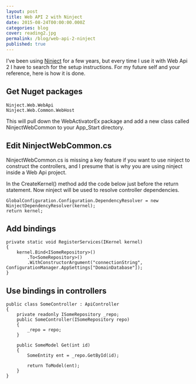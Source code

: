 ```yaml
---
layout: post
title: Web API 2 with Ninject
date: 2015-08-24T00:00:00.000Z
categories: blog
cover: reading2.jpg
permalink: /blog/web-api-2-ninject
published: true
---
```

I’ve been using [Ninject](https://http://www.ninject.org/) for a few years, but every time I use it with Web Api 2 I have to search for the setup instructions. For my future self and your reference, here is how it is done.

## Get Nuget packages
```
Ninject.Web.WebApi
Ninject.Web.Common.WebHost
```

This will pull down the WebActivatorEx package and add a new class called NinjectWebCommon to your App_Start directory.

## Edit NinjectWebCommon.cs
NinjectWebCommon.cs is missing a key feature if you want to use ninject to construct the controllers, and I presume that is why you are using ninject inside a Web Api project.

In the CreateKernel() method add the code below just before the return statement. Now ninject will be used to resolve controller dependencies.
```
GlobalConfiguration.Configuration.DependencyResolver = new NinjectDependencyResolver(kernel);
return kernel;
```

## Add bindings
```
private static void RegisterServices(IKernel kernel)
{
    kernel.Bind<ISomeRepository>()
        .To<SomeRepository>()
        .WithConstructorArgument("connectionString", ConfigurationManager.AppSettings["DomainDatabase"]);
}
```
## Use bindings in controllers
```
public class SomeController : ApiController
{
    private readonly ISomeRepository _repo;
    public SomeController(ISomeRepository repo)
    {
        _repo = repo;
    }
 
    public SomeModel Get(int id)
    {
        SomeEntity ent = _repo.GetById(id);
        
        return ToModel(ent);
    }
}
```
